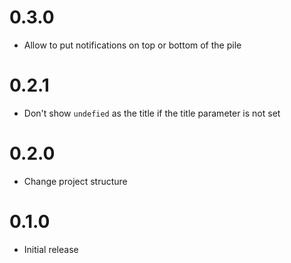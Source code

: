 # 0.3.0
- Allow to put notifications on top or bottom of the pile

# 0.2.1
- Don't show `undefied` as the title if the title parameter is not set

# 0.2.0
- Change project structure

# 0.1.0
- Initial release
